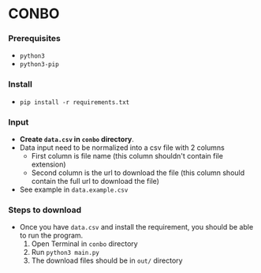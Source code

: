 # CONBO

### Prerequisites
- `python3`
- `python3-pip`

### Install 
- `pip install -r requirements.txt`

### Input
- **Create `data.csv` in `conbo` directory**.
- Data input need to be normalized into a csv file with 2 columns
  - First column is file name (this column shouldn't contain file extension)
  - Second column is the url to download the file (this column should contain the full url to download the file)
- See example in `data.example.csv`

### Steps to download
- Once you have `data.csv` and install the requirement, you should be able to run the program.
  1. Open Terminal in `conbo` directory
  2. Run `python3 main.py`
  3. The download files should be in `out/` directory